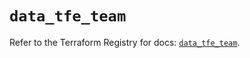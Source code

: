 # `data_tfe_team`

Refer to the Terraform Registry for docs: [`data_tfe_team`](https://registry.terraform.io/providers/hashicorp/tfe/0.65.2/docs/data-sources/team).
